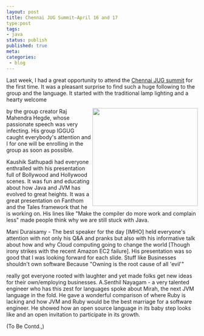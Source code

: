 ```yaml
---
layout: post
title: Chennai JUG Summit–April 16 and 17
type:post
tags:
- java
status: publish
published: true
meta:
categories:
 - blog
---
```

Last week, I had a great opportunity to attend the <a href="http://jugchennai.in/chennaijavasummit/">Chennai JUG summit</a> for the first time. 
It was a pleasant surprise to find such a huge following to the group and the language. It started with the traditional lamp lighting and a hearty welcome 
<div id="photo" style="display:inline;float:right;margin:0;padding:0;"><a title="me @ JUG Summit" href="http://blog.zenhacking.com/wp-content/uploads/2011/09/dsc00452-8x61.jpg" rel="thumbnail"><img src="http://zengopal.files.wordpress.com/2011/04/dsc004521.png" alt="" width="277" height="258" border="0" /></a></div> by the group creator Raj Mahendra Hegde, whose passionate speech was very infecting. His group IGGUG caught everybody's attention and I for one will be enrolling in the group as soon as possible.

Kaushik Sathupadi had everyone enthralled with his presentation full of Bollywood and Hollywood scenes. It was fun and educating about how Java and JVM has evolved to great heights. 
It was a great presentation on Fanthom and the Tales framework that he is working on. His lines like "Make the compiler do more work and complain less" made people think why we are still stuck with Java.

Mani Duraisamy - The best speaker for the day [IMHO] held everyone's attention with not only his Q&A and pranks but also with his informative talk about how and why Cloud computing going to change the world [Though irony strikes with the recent Amazon EC2 failure]. His presentation was so good that I was looking forward for each slide. Stuff like
	Businesses shouldn't own software
	Because "Owning is the root cause of all 'evil'"

really got everyone rooted with laughter and yet made folks get new ideas for their own/employing businesses. 
A.Senthil Nayagam - a very talented engineer who has this zest for languages spoke about Mirah, the next JVM language in the fold. He gave a wonderful comparison of where Ruby is lacking and how JVM and Ruby would be the best marriage for a software engineer. He showed how an open source language in its baby step looks like and an open invitation to participate in its growth.

(To Be Contd.,)
